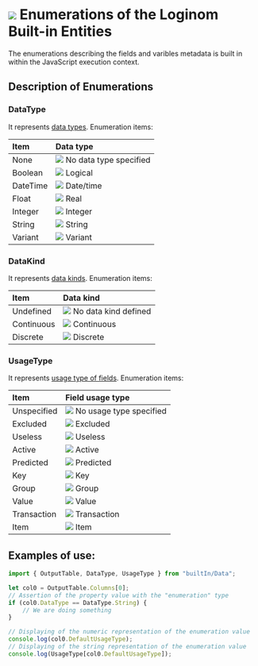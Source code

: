 # ![](../../../images/icons/components/javascript_default.svg) Enumerations of the Loginom Built-in Entities

The enumerations describing the fields and varibles metadata is built in within the JavaScript execution context.

## Description of Enumerations

### DataType

It represents [data types](../../../data/datatype.md). Enumeration items:

| Item | Data type |
| :-------- | :------ |
| None | ![](../../../images/icons/usage-types/unspecified_default.svg) No data type specified |
| Boolean | ![](../../../images/icons/data-types/boolean_default.svg) Logical |
| DateTime | ![](../../../images/icons/data-types/datetime_default.svg) Date/time |
| Float | ![](../../../images/icons/data-types/float_default.svg) Real |
| Integer | ![](../../../images/icons/data-types/integer_default.svg) Integer |
| String | ![](../../../images/icons/data-types/string_default.svg) String |
| Variant | ![](../../../images/icons/data-types/variant_default.svg) Variant |

### DataKind

It represents [data kinds](../../../data/datakind.md). Enumeration items:

| Item | Data kind |
| :-------- | :------ |
| Undefined | ![](../../../images/icons/usage-types/unspecified_default.svg) No data kind defined |
| Continuous | ![](../../../images/icons/data-types/continuous_default.svg) Continuous |
| Discrete | ![](../../../images/icons/data-types/discrete_default.svg) Discrete |

### UsageType

It represents [usage type of fields](../../../data/datasetfieldoptions.md). Enumeration items:

| Item | Field usage type |
| :-------- | :------ |
| Unspecified | ![](../../../images/icons/usage-types/unspecified_default.svg) No usage type specified |
| Excluded | ![](../../../images/icons/usage-types/unused_default.svg) Excluded |
| Useless | ![](../../../images/icons/usage-types/useless_default.svg) Useless |
| Active | ![](../../../images/icons/usage-types/active_default.svg) Active |
| Predicted | ![](../../../images/icons/usage-types/predicted_default.svg) Predicted |
| Key | ![](../../../images/icons/usage-types/source_default.svg) Key |
| Group | ![](../../../images/icons/usage-types/group_default.svg) Group |
| Value | ![](../../../images/icons/usage-types/value_default.svg) Value |
| Transaction | ![](../../../images/icons/usage-types/transaction_default.svg) Transaction |
| Item | ![](../../../images/icons/usage-types/item_default.svg) Item |

## Examples of use:

```javascript
import { OutputTable, DataType, UsageType } from "builtIn/Data";

let col0 = OutputTable.Columns[0];
// Assertion of the property value with the "enumeration" type
if (col0.DataType == DataType.String) {
    // We are doing something
}

// Displaying of the numeric representation of the enumeration value
console.log(col0.DefaultUsageType);
// Displaying of the string representation of the enumeration value
console.log(UsageType[col0.DefaultUsageType]);
```
